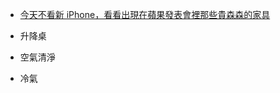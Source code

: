 - [今天不看新 iPhone，看看出現在蘋果發表會裡那些貴森森的家具](https://www.techbang.com/posts/89004-dont-look-at-the-new-iphone-today-look-at-the-furniture-that)

- 升降桌
- 空氣清淨
- 冷氣